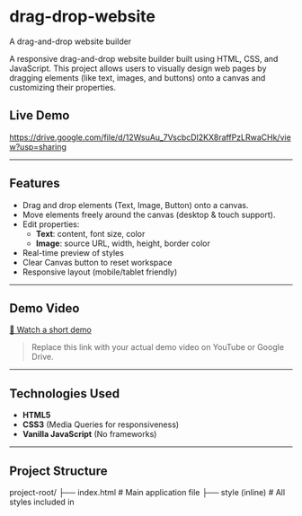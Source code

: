 # drag-drop-website
A drag-and-drop website builder

A responsive drag-and-drop website builder built using HTML, CSS, and JavaScript. This project allows users to visually design web pages by dragging elements (like text, images, and buttons) onto a canvas and customizing their properties.

## Live Demo

https://drive.google.com/file/d/12WsuAu_7VscbcDI2KX8raffPzLRwaCHk/view?usp=sharing


---

## Features

- Drag and drop elements (Text, Image, Button) onto a canvas.
- Move elements freely around the canvas (desktop & touch support).
- Edit properties:
  - **Text**: content, font size, color
  - **Image**: source URL, width, height, border color
- Real-time preview of styles
- Clear Canvas button to reset workspace
- Responsive layout (mobile/tablet friendly)

---

## Demo Video

[🎥 Watch a short demo](https://drive.google.com/your-video-link)

> Replace this link with your actual demo video on YouTube or Google Drive.

---

## Technologies Used

- **HTML5**
- **CSS3** (Media Queries for responsiveness)
- **Vanilla JavaScript** (No frameworks)

---

##  Project Structure
project-root/
├── index.html # Main application file
├── style (inline) # All styles included in <style> tag in the HTML
└── script (inline) # JavaScript code included within <script> tag in the HTML

---

##  How It Works

1. Elements in the sidebar are draggable.
2. Dropped elements become editable on the canvas.
3. Selecting an element opens a **Properties** panel:
   - Text: edit content, size, color
   - Image: set URL, size, border color
   - button: edit content, size, color
4. The canvas supports drag functionality with touch & mouse support.
5. Reset button clears all elements.

---


## License

This project is open-source and free to use for educational and personal purposes.

---

## Author

Aishwarya Bhise 
Information Technology Engineer  
